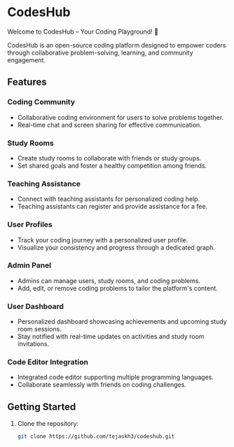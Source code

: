 # CodesHub

Welcome to CodesHub – Your Coding Playground! 🚀

CodesHub is an open-source coding platform designed to empower coders through collaborative problem-solving, learning, and community engagement.

## Features

### Coding Community
- Collaborative coding environment for users to solve problems together.
- Real-time chat and screen sharing for effective communication.

### Study Rooms
- Create study rooms to collaborate with friends or study groups.
- Set shared goals and foster a healthy competition among friends.

### Teaching Assistance
- Connect with teaching assistants for personalized coding help.
- Teaching assistants can register and provide assistance for a fee.

### User Profiles
- Track your coding journey with a personalized user profile.
- Visualize your consistency and progress through a dedicated graph.

### Admin Panel
- Admins can manage users, study rooms, and coding problems.
- Add, edit, or remove coding problems to tailor the platform's content.

### User Dashboard
- Personalized dashboard showcasing achievements and upcoming study room sessions.
- Stay notified with real-time updates on activities and study room invitations.

### Code Editor Integration
- Integrated code editor supporting multiple programming languages.
- Collaborate seamlessly with friends on coding challenges.

## Getting Started

1. Clone the repository:
   ```bash
   git clone https://github.com/tejaskh3/codeshub.git
